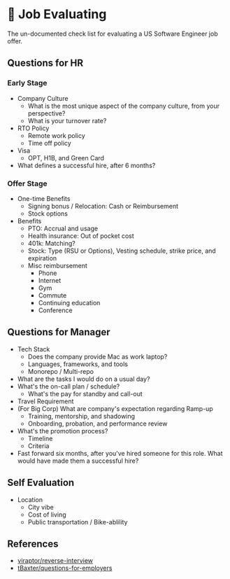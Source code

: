 # 💭 Job Evaluating

The un-documented check list for evaluating a US Software Engineer job offer.

## Questions for HR

### Early Stage

- Company Culture
  - What is the most unique aspect of the company culture, from your perspective?
  - What is your turnover rate?
- RTO Policy
  - Remote work policy
  - Time off policy
- Visa
  - OPT, H1B, and Green Card
- What defines a successful hire, after 6 months?

### Offer Stage

- One-time Benefits
  - Signing bonus / Relocation: Cash or Reimbursement
  - Stock options
- Benefits
  - PTO: Accrual and usage
  - Health insurance: Out of pocket cost
  - 401k: Matching?
  - Stock: Type (RSU or Options), Vesting schedule, strike price, and expiration
  - Misc reimbursement
    - Phone
    - Internet
    - Gym
    - Commute
    - Continuing education
    - Conference

## Questions for Manager

- Tech Stack
  - Does the company provide Mac as work laptop?
  - Languages, frameworks, and tools
  - Monorepo / Multi-repo
- What are the tasks I would do on a usual day?
- What's the on-call plan / schedule?
  - What's the pay for standby and call-out
- Travel Requirement
- (For Big Corp) What are company's expectation regarding Ramp-up
  - Training, mentorship, and shadowing
  - Onboarding, probation, and performance review
- What's the promotion process?
  - Timeline
  - Criteria
- Fast forward six months, after you've hired someone for this role. What would have made them a successful hire?

## Self Evaluation

- Location
  - City vibe
  - Cost of living
  - Public transportation / Bike-ablility

## References

- [viraptor/reverse-interview](https://github.com/viraptor/reverse-interview)
- [tBaxter/questions-for-employers](https://github.com/tBaxter/questions-for-employers)
